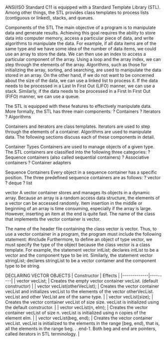 ANSI/ISO Standard C11 is equipped with a Standard Template Library (STL).
Among other things, the STL provides class templates to process lists (contiguous
or linked), stacks, and queues.

Components of the STL
The main objective of a program is to manipulate data and generate results. Achieving this goal requires the ability to store data into computer memory, access a particular
piece of data, and write algorithms to manipulate the data.
For example, if all data items are of the same type and we have some idea of the number of data items, we could use an array to store the data. We can then use an index to access a particular component of the array. Using a loop and the array index, we can
step through the elements of the array. Algorithms, such as those for initializing the array, sorting, and searching, are used to manipulate the data stored in an array. On the other hand, if we do not want to be concerned about the size of the data, we can use a linked list to process it. If the data needs to be processed in a Last In First Out (LIFO) manner, we can use a stack. Similarly, if the data needs to be processed in a
First In First Out (FIFO) manner, we can use a queue.

The STL is equipped with these features to effectively manipulate data. More formally, the STL has three main components:
? Containers
? Iterators
? Algorithms

Containers and iterators are class templates. Iterators are used to step through the elements of a container. Algorithms are used to manipulate data. The following
sections discuss each of these components in detail.

Container Types
Containers are used to manage objects of a given type. The STL containers are classified into the following three categories:
? Sequence containers (also called sequential containers)
? Associative containers
? Container adapters

Sequence Containers
Every object in a sequence container has a specific position. The three predefined sequence containers are as follows:
? vector
? deque
? list

vector
A vector container stores and manages its objects in a dynamic array. Because an
array is a random access data structure, the elements of a vector can be accessed
randomly. Item insertion in the middle or beginning of an array is time consuming,
especially if the array is large. However, inserting an item at the end is quite fast.
The name of the class that implements the vector container is vector.

The name of the header file containing the class
vector is vector. Thus, to use a vector container in a program, the program must
include the following statement:
#include <vector>
Furthermore, to define an object of type vector, we must specify the type of the
object because the class vector is a class template. For example, the statement
vector<int> intList;
declares intList to be a vector and the component type to be int. Similarly, the statement
vector<string> stringList;
declares stringList to be a vector container and the component type to be string.

DECLARING VECTOR OBJECTS
| Constructor | Effects |
|-------------|---------|
| vector<elemType> vecList; |
Creates the empty vector container vecList. (default constructor) |
| vector<elemType> vecList(otherVecList); | Creates the vector container vecList and initializes vecList to the elements of the vector otherVecList. vecList and other VecList are of the same type. |
| vector<elemType> vecList(size); | Creates the vector container vecList of size size. vecList is initialized using the default constructor. |
| vector<elemType> vecList(n, elm); | Creates the vector container vecList of size n. vecList is initialized using n copies of the element elm. |
| vector<elemType> vecList(beg, end); | Creates the vector container vecList. vecList is initialized to the elements in the range [beg, end), that is, all the elements in the range beg. . .end-1. Both beg and end are pointers, called iterators in STL terminology. |
